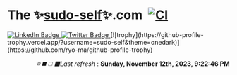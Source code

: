 # The&nbsp;✨[sudo-self](https://sudo-self.github.io/sudo-self/)✨.com&nbsp;&nbsp;[![CI](https://github.com/sudo-self/templates/actions/workflows/ci.yml/badge.svg)](https://github.com/sudo-self/templates/actions/workflows/ci.yml)<br>
<div id="badges">
  <a href="https://www.linkedin.com/in/jrsdevelopments/">
    <img src="https://img.shields.io/badge/LinkedIn-blue?style=for-the-badge&logo=linkedin&logoColor=white" alt="LinkedIn Badge"/>
  </a>
  <a href="https://x.com/ilostmyipadL">
    <img src="https://img.shields.io/badge/Twitter-blue?style=for-the-badge&logo=twitter&logoColor=white" alt="Twitter Badge"/>
  </a>
  [![trophy](https://github-profile-trophy.vercel.app/?username=sudo-self&theme=onedark)](https://github.com/ryo-ma/github-profile-trophy)
<!--🦶FOOTER--> 
<img src="https://komarev.com/ghpvc/?username=sudo-self&style=flat-square&color=blue" alt=""/>
</p>
<!--⚽️ACTIVITY / 🌐WEBSITE: https://github.com/Readme-Workflows/recent-activity -->
<!--RECENT_ACTIVITY:start-->
<!--RECENT_ACTIVITY:end-->
<p align="right">
<!--RECENT_ACTIVITY:last_update-->
<i>◽ ◼️ ◻️ ⬛Last refresh</i> : <b>Sunday, November 12th, 2023, 9:22:46 PM</b>
<!--RECENT_ACTIVITY:last_update_end-->


